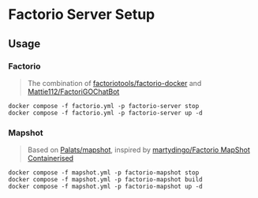 # Factorio Server Setup

## Usage

### Factorio

> The combination of [factoriotools/factorio-docker](https://github.com/factoriotools/factorio-docker) and [Mattie112/FactoriGOChatBot](https://github.com/Mattie112/FactoriGOChatBot)

```
docker compose -f factorio.yml -p factorio-server stop
docker compose -f factorio.yml -p factorio-server up -d
```

### Mapshot

> Based on [Palats/mapshot](https://github.com/Palats/mapshot), inspired by [martydingo/Factorio MapShot Containerised](https://github.com/martydingo/factorio-mapshot-docker)

```
docker compose -f mapshot.yml -p factorio-mapshot stop
docker compose -f mapshot.yml -p factorio-mapshot build
docker compose -f mapshot.yml -p factorio-mapshot up -d
```